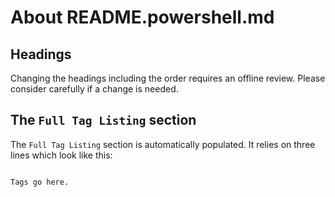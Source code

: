 # About README.powershell.md

## Headings

Changing the headings including the order requires an offline review.
Please consider carefully if a change is needed.

## The `Full Tag Listing` section

The `Full Tag Listing` section is automatically populated.
It relies on three lines which look like this:

```markdown

Tags go here.

```
